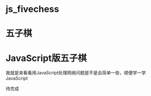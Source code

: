 # js_fivechess
<h1 id="title">五子棋</h1>
    <h1>JavaScript版五子棋</h1>
    <p>我就是来看看用JavaScript处理网络问题是不是会简单一些，顺便学一学JavaScript</p>
    <p>待完成</p>
